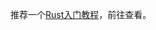 ﻿---
home: true
heroImage: /logo.svg
actionText: 前往查看 →
actionLink: /doc/introduce/introduce
features:
- title: 高性能
  details: Rust 速度惊人且内存利用率极高。由于没有运行时和垃圾回收，它能够胜任对性能要求特别高的服务，可以在嵌入式设备上运行，还能轻松和其他语言集成。
- title: 可靠性
  details: Rust 丰富的类型系统和所有权模型保证了内存安全和线程安全，让您在编译期就能够消除各种各样的错误。
- title: 生产力
  details: Rust 拥有出色的文档、友好的编译器和清晰的错误提示信息， 还集成了一流的工具——包管理器和构建工具， 智能地自动补全和类型检验的多编辑器支持， 以及自动格式化代码等等。
footer: MIT Licensed | Copyright © 2020-present eveningwater
---

推荐一个[Rust入门教程]( https://www.eveningwater.com/docs/index.html?type=rust-course)，前往查看。